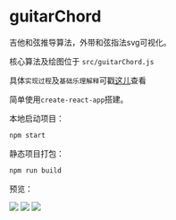 # guitarChord

吉他和弦推导算法，外带和弦指法svg可视化。

核心算法及绘图位于 `src/guitarChord.js`

具体`实现过程`及`基础乐理解释`可戳[这儿](https://juejin.im/post/5b2627d051882574ac7848a4)查看

简单使用`create-react-app`搭建。

本地启动项目：
```js
npm start
```
静态项目打包：

```js
npm run build
```

预览：


![](https://user-gold-cdn.xitu.io/2018/7/4/164614ddf5f8302c?w=826&h=1394&f=png&s=103570)
![](https://user-gold-cdn.xitu.io/2018/7/4/16461523e3886bb7?w=838&h=1400&f=png&s=100520)
![](https://user-gold-cdn.xitu.io/2018/7/4/1646173a71cb9ee6?w=808&h=1368&f=png&s=67242)
